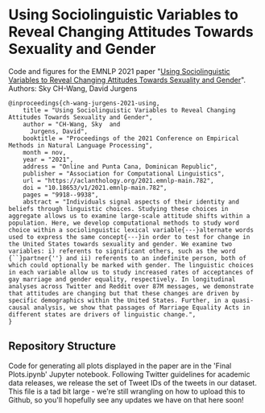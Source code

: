 # Using Sociolinguistic Variables to Reveal Changing Attitudes Towards Sexuality and Gender
Code and figures for the EMNLP 2021 paper "[Using Sociolinguistic Variables to Reveal Changing Attitudes Towards Sexuality and Gender](https://aclanthology.org/2021.emnlp-main.782/)".
Authors: Sky CH-Wang, David Jurgens

```
@inproceedings{ch-wang-jurgens-2021-using,
    title = "Using Sociolinguistic Variables to Reveal Changing Attitudes Towards Sexuality and Gender",
    author = "CH-Wang, Sky  and
      Jurgens, David",
    booktitle = "Proceedings of the 2021 Conference on Empirical Methods in Natural Language Processing",
    month = nov,
    year = "2021",
    address = "Online and Punta Cana, Dominican Republic",
    publisher = "Association for Computational Linguistics",
    url = "https://aclanthology.org/2021.emnlp-main.782",
    doi = "10.18653/v1/2021.emnlp-main.782",
    pages = "9918--9938",
    abstract = "Individuals signal aspects of their identity and beliefs through linguistic choices. Studying these choices in aggregate allows us to examine large-scale attitude shifts within a population. Here, we develop computational methods to study word choice within a sociolinguistic lexical variable{---}alternate words used to express the same concept{---}in order to test for change in the United States towards sexuality and gender. We examine two variables: i) referents to significant others, such as the word {``}partner{''} and ii) referents to an indefinite person, both of which could optionally be marked with gender. The linguistic choices in each variable allow us to study increased rates of acceptances of gay marriage and gender equality, respectively. In longitudinal analyses across Twitter and Reddit over 87M messages, we demonstrate that attitudes are changing but that these changes are driven by specific demographics within the United States. Further, in a quasi-causal analysis, we show that passages of Marriage Equality Acts in different states are drivers of linguistic change.",
}
```

## Repository Structure
Code for generating all plots displayed in the paper are in the 'Final Plots.ipynb' Jupyter notebook. Following Twitter guidelines for academic data releases, we release the set of Tweet IDs of the tweets in our dataset. This file is a tad bit large - we're still wrangling on how to upload this to Github, so you'll hopefully see any updates we have on that here soon!
